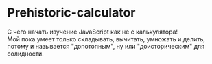 # Prehistoric-calculator
С чего начать изучение JavaScript как не с калькулятора!<br>
Мой пока умеет только складывать, вычитать, умножать и делить, потому и называется "допотопным", ну или "доисторическим" для солидности.
